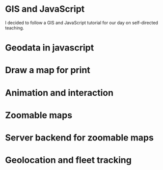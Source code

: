 # GIS and JavaScript

I decided to follow a GIS and JavaScript tutorial for our day on self-directed teaching.


# Geodata in javascript



# Draw a map for print



# Animation and interaction



# Zoomable maps



# Server backend for zoomable maps



# Geolocation and fleet tracking
